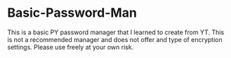 # Basic-Password-Man
This is a basic PY password manager that I learned to create from YT. This is not a recommended manager and does not offer and type of encryption settings. Please use freely at your own risk.

